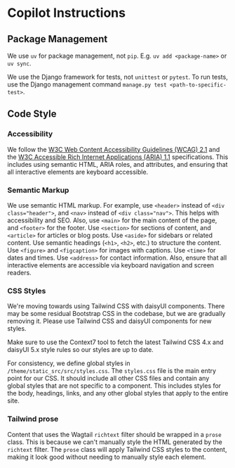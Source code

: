# Copilot Instructions

## Package Management

We use `uv` for package management, not `pip`. E.g. `uv add <package-name>` or `uv sync`.

We use the Django framework for tests, not `unittest` or `pytest`. To run tests, use the Django management command `manage.py test <path-to-specific-test>`.

## Code Style

### Accessibility

We follow the [W3C Web Content Accessibility Guidelines (WCAG) 2.1](https://www.w3.org/TR/WCAG21/) and the [W3C Accessible Rich Internet Applications (ARIA) 1.1](https://www.w3.org/TR/wai-aria-1.1/) specifications. This includes using semantic HTML, ARIA roles, and attributes, and ensuring that all interactive elements are keyboard accessible.

### Semantic Markup

We use semantic HTML markup. For example, use `<header>` instead of `<div class="header">`, and `<nav>` instead of `<div class="nav">`. This helps with accessibility and SEO. Also, use `<main>` for the main content of the page, and `<footer>` for the footer. Use `<section>` for sections of content, and `<article>` for articles or blog posts. Use `<aside>` for sidebars or related content. Use semantic headings (`<h1>`, `<h2>`, etc.) to structure the content. Use `<figure>` and `<figcaption>` for images with captions. Use `<time>` for dates and times. Use `<address>` for contact information. Also, ensure that all interactive elements are accessible via keyboard navigation and screen readers.

### CSS Styles

We're moving towards using Tailwind CSS with daisyUI components. There may be some residual Bootstrap CSS in the codebase, but we are gradually removing it. Please use Tailwind CSS and daisyUI components for new styles.

Make sure to use the Context7 tool to fetch the latest Tailwind CSS 4.x and daisyUI 5.x style rules so our styles are up to date.

For consistency, we define global styles in `/theme/static_src/src/styles.css`. The `styles.css` file is the main entry point for our CSS. It should include all other CSS files and contain any global styles that are not specific to a component. This includes styles for the body, headings, links, and any other global styles that apply to the entire site.

### Tailwind prose

Content that uses the Wagtail `richtext` filter should be wrapped in a `prose` class. This is because we can't manually style the HTML generated by the `richtext` filter. The `prose` class will apply Tailwind CSS styles to the content, making it look good without needing to manually style each element.
